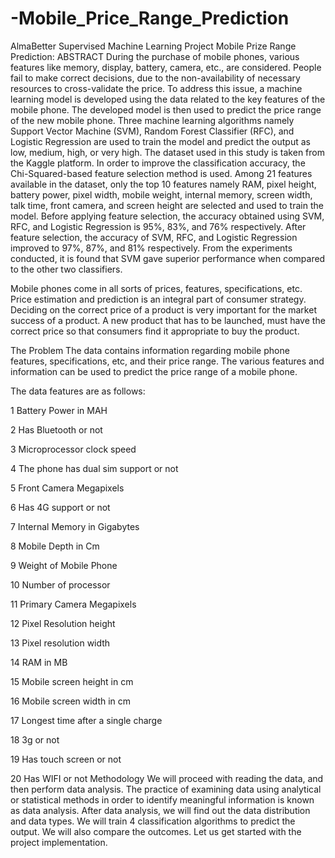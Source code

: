 # -Mobile_Price_Range_Prediction

AlmaBetter Supervised Machine Learning Project Mobile Prize Range Prediction: ABSTRACT During the purchase of mobile phones, various features like memory, display, battery, camera, etc., are considered. People fail to make correct decisions, due to the non-availability of necessary resources to cross-validate the price. To address this issue, a machine learning model is developed using the data related to the key features of the mobile phone. The developed model is then used to predict the price range of the new mobile phone. Three machine learning algorithms namely Support Vector Machine (SVM), Random Forest Classifier (RFC), and Logistic Regression are used to train the model and predict the output as low, medium, high, or very high. The dataset used in this study is taken from the Kaggle platform. In order to improve the classification accuracy, the Chi-Squared-based feature selection method is used. Among 21 features available in the dataset, only the top 10 features namely RAM, pixel height, battery power, pixel width, mobile weight, internal memory, screen width, talk time, front camera, and screen height are selected and used to train the model. Before applying feature selection, the accuracy obtained using SVM, RFC, and Logistic Regression is 95%, 83%, and 76% respectively. After feature selection, the accuracy of SVM, RFC, and Logistic Regression improved to 97%, 87%, and 81% respectively. From the experiments conducted, it is found that SVM gave superior performance when compared to the other two classifiers.

Mobile phones come in all sorts of prices, features, specifications, etc. Price estimation and prediction is an integral part of consumer strategy. Deciding on the correct price of a product is very important for the market success of a product. A new product that has to be launched, must have the correct price so that consumers find it appropriate to buy the product.

The Problem The data contains information regarding mobile phone features, specifications, etc, and their price range. The various features and information can be used to predict the price range of a mobile phone.

The data features are as follows:

1 Battery Power in MAH

2 Has Bluetooth or not

3 Microprocessor clock speed

4 The phone has dual sim support or not

5 Front Camera Megapixels

6 Has 4G support or not

7 Internal Memory in Gigabytes

8 Mobile Depth in Cm

9 Weight of Mobile Phone

10 Number of processor

11 Primary Camera Megapixels

12 Pixel Resolution height

13 Pixel resolution width

14 RAM in MB

15 Mobile screen height in cm

16 Mobile screen width in cm

17 Longest time after a single charge

18 3g or not

19 Has touch screen or not

20 Has WIFI or not Methodology We will proceed with reading the data, and then perform data analysis. The practice of examining data using analytical or statistical methods in order to identify meaningful information is known as data analysis. After data analysis, we will find out the data distribution and data types. We will train 4 classification algorithms to predict the output. We will also compare the outcomes. Let us get started with the project implementation.
